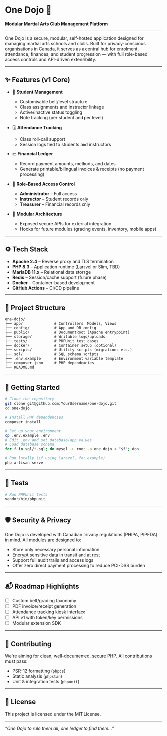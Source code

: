 # One Dojo 🥋

**Modular Martial Arts Club Management Platform**

---

One Dojo is a secure, modular, self-hosted application designed for managing martial arts schools and clubs. Built for privacy-conscious organisations in Canada, it serves as a central hub for enrolment, attendance, finances, and student progression — with full role-based access controls and API-driven extensibility.

---

## ✨ Features (v1 Core)

- 🧍 **Student Management**
  - Customisable belt/level structure
  - Class assignments and instructor linkage
  - Active/inactive status toggling
  - Note tracking (per student and per level)

- 🗓️ **Attendance Tracking**
  - Class roll-call support
  - Session logs tied to students and instructors

- 💵 **Financial Ledger**
  - Record payment amounts, methods, and dates
  - Generate printable/bilingual invoices & receipts (no payment processing)

- 🔐 **Role-Based Access Control**
  - **Administrator** – Full access
  - **Instructor** – Student records only
  - **Treasurer** – Financial records only

- 🔌 **Modular Architecture**
  - Exposed secure APIs for external integration
  - Hooks for future modules (grading events, inventory, mobile apps)

---

## ⚙️ Tech Stack

- **Apache 2.4** – Reverse proxy and TLS termination
- **PHP 8.3** – Application runtime (Laravel or Slim, TBD)
- **MariaDB 11.x** – Relational data storage
- **Redis** – Session/cache support (future phase)
- **Docker** – Container-based development
- **GitHub Actions** – CI/CD pipeline

---

## 📁 Project Structure

```plaintext
one-dojo/
├── app/              # Controllers, Models, Views
├── config/           # App and DB config
├── public/           # DocumentRoot (Apache entrypoint)
├── storage/          # Writable logs/uploads
├── tests/            # PHPUnit test cases
├── docker/           # Container setup (optional)
├── scripts/          # Utility scripts (migrations etc.)
├── sql/              # SQL schema scripts
├── .env.example      # Environment variable template
├── composer.json     # PHP dependencies
└── README.md
````

---

## 🚀 Getting Started

```bash
# Clone the repository
git clone git@github.com:YourUsername/one-dojo.git
cd one-dojo

# Install PHP dependencies
composer install

# Set up your environment
cp .env.example .env
# Edit .env and set database/app values
# Load database schema
for f in sql/*.sql; do mysql -u root -p one_dojo < "$f"; don

# Run locally (if using Laravel, for example)
php artisan serve
```

---

## 🧪 Tests

```bash
# Run PHPUnit tests
vendor/bin/phpunit
```

---

## 🛡️ Security & Privacy

One Dojo is developed with Canadian privacy regulations (PHIPA, PIPEDA) in mind. All modules are designed to:

* Store only necessary personal information
* Encrypt sensitive data in transit and at rest
* Support full audit trails and access logs
* Offer zero direct payment processing to reduce PCI-DSS burden

---

## 📬 Roadmap Highlights

* [ ] Custom belt/grading taxonomy
* [ ] PDF invoice/receipt generation
* [ ] Attendance tracking kiosk interface
* [ ] API v1 with token/key permissions
* [ ] Modular extension SDK

---

## 🧩 Contributing

We're aiming for clean, well-documented, secure PHP. All contributions must pass:

* PSR-12 formatting (`phpcs`)
* Static analysis (`phpstan`)
* Unit & integration tests (`phpunit`)

---

## 📄 License

This project is licensed under the MIT License.

---

*“One Dojo to rule them all, one ledger to find them…”*

```
